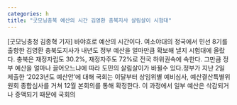 ```yaml
---
categories: h
title: "굿모닝충북 예산의 시간 김영환 충북지사 살림살이 시험대"
---
```

[굿모닝충청 김종혁 기자] 바야흐로 예산의 시간이다. 여소야대의 정국에서 민선 8기를 출항한 김영환 충북도지사가 내년도 정부 예산을 얼마만큼 확보해 낼지 시험대에 올랐다. 충북은 재정자립도 30.2%, 재정자주도 72%로 전국 하위권속에 속한다. 그만큼 정부 예산을 얼마나 끌어오느냐에 따라 도민의 살림살이가 바뀔수 있다.정부가 지난 2일 제출한 ‘2023년도 예산안’에 대해 국회는 이달부터 상임위별 예비심사, 예산결산특별위원회 종합심사를 거쳐 12월 본회의를 통해 확정한다. 이 과정에서 일부 예산은 삭감되거나 증액되기 때문에 국회의